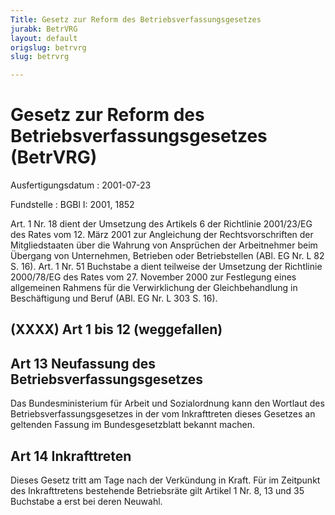 ```yaml
---
Title: Gesetz zur Reform des Betriebsverfassungsgesetzes
jurabk: BetrVRG
layout: default
origslug: betrvrg
slug: betrvrg

---
```


# Gesetz zur Reform des Betriebsverfassungsgesetzes (BetrVRG)

Ausfertigungsdatum
:   2001-07-23

Fundstelle
:   BGBl I: 2001, 1852

Art. 1 Nr. 18 dient der Umsetzung des Artikels 6 der Richtlinie 2001/23/EG des Rates vom 12. März 2001 zur Angleichung der Rechtsvorschriften der Mitgliedstaaten über die Wahrung von Ansprüchen der Arbeitnehmer beim Übergang von Unternehmen, Betrieben oder Betriebstellen (ABl. EG Nr. L 82 S. 16).
Art. 1 Nr. 51 Buchstabe a dient teilweise der Umsetzung der Richtlinie 2000/78/EG des Rates vom 27. November 2000 zur Festlegung eines allgemeinen Rahmens für die Verwirklichung der Gleichbehandlung in Beschäftigung und Beruf (ABl. EG Nr. L 303 S. 16).


## (XXXX) Art 1 bis 12 (weggefallen)


## Art 13 Neufassung des Betriebsverfassungsgesetzes

Das Bundesministerium für Arbeit und Sozialordnung kann den Wortlaut des Betriebsverfassungsgesetzes in der vom Inkrafttreten dieses Gesetzes an geltenden Fassung im Bundesgesetzblatt bekannt machen.


## Art 14 Inkrafttreten

Dieses Gesetz tritt am Tage nach der Verkündung in Kraft. Für im Zeitpunkt des Inkrafttretens bestehende Betriebsräte gilt Artikel 1 Nr. 8, 13 und 35 Buchstabe a erst bei deren Neuwahl.

